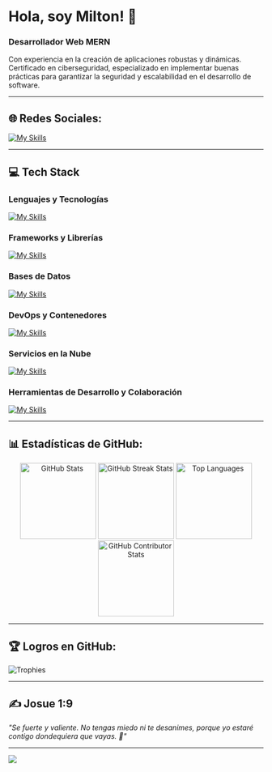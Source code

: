
# Hola, soy Milton! 👋

### **Desarrollador Web MERN**  
Con experiencia en la creación de aplicaciones robustas y dinámicas. Certificado en ciberseguridad, especializado en implementar buenas prácticas para garantizar la seguridad y escalabilidad en el desarrollo de software.

---

## 🌐 **Redes Sociales:**
[![My Skills](https://skillicons.dev/icons?i=discord,instagram,linkedin,x,facebook)](https://skillicons.dev)

---

## 💻 **Tech Stack**

### **Lenguajes y Tecnologías**
[![My Skills](https://skillicons.dev/icons?i=html,css,js,ts,py)](https://skillicons.dev)

### **Frameworks y Librerías**
[![My Skills](https://skillicons.dev/icons?i=react,redux,vue,express,flask,bootstrap,tailwind)](https://skillicons.dev)

### **Bases de Datos**
[![My Skills](https://skillicons.dev/icons?i=mongodb,mysql,sqlite)](https://skillicons.dev)

### **DevOps y Contenedores**
[![My Skills](https://skillicons.dev/icons?i=docker,kubernetes,jenkins)](https://skillicons.dev)

### **Servicios en la Nube**
[![My Skills](https://skillicons.dev/icons?i=aws,azure,netlify,vercel)](https://skillicons.dev)

### **Herramientas de Desarrollo y Colaboración**
[![My Skills](https://skillicons.dev/icons?i=git,github,gitlab,postman,figma)](https://skillicons.dev)

---


## 📊 **Estadísticas de GitHub:**
<div align="center">
  <img src="https://github-readme-stats.vercel.app/api?username=miltonfruiz&theme=swift&hide_border=false&include_all_commits=true&count_private=true" height="150" alt="GitHub Stats"/> 
  <img src="https://github-readme-streak-stats.herokuapp.com/?user=miltonfruiz&theme=swift&hide_border=false" height="150" alt="GitHub Streak Stats"/>
  <img src="https://github-readme-stats.vercel.app/api/top-langs/?username=miltonfruiz&theme=swift&hide_border=false&include_all_commits=true&count_private=true&layout=compact" height="150" alt="Top Languages"/>
  <img src="https://github-contributor-stats.vercel.app/api?username=miltonfruiz&limit=5&theme=swift&combine_all_yearly_contributions=true" height="150" alt="GitHub Contributor Stats"/>
</div>

---

## 🏆 **Logros en GitHub:**
![Trophies](https://github-profile-trophy.vercel.app/?username=miltonfruiz&theme=swift&no-frame=false&no-bg=false&margin-w=4)

---

## ✍️ **Josue 1:9**
*"Se fuerte y valiente. No tengas miedo ni te desanimes, porque yo estaré contigo dondequiera que vayas. 💪"*  

---

[![](https://visitcount.itsvg.in/api?id=miltonfruiz&icon=7&color=0)](https://visitcount.itsvg.in)
